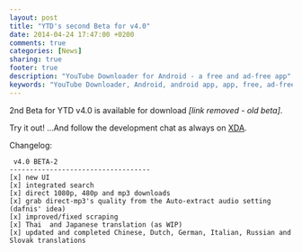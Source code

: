 ```yaml
---
layout: post
title: "YTD's second Beta for v4.0"
date: 2014-04-24 17:47:00 +0200
comments: true
categories: [News]
sharing: true
footer: true
description: "YouTube Downloader for Android - a free and ad-free app"
keywords: "YouTube Downloader, Android, android app, app, free, ad-free, no ads, dentex, video, YouTube, downloader"
---
```

2nd Beta for YTD v4.0 is available for download *[link removed - old beta]*.

Try it out! ...And follow the development chat as always on [XDA](http://forum.xda-developers.com/showthread.php?t=2335450).

Changelog:

	 v4.0 BETA-2
    -----------------------------------
    [x] new UI
    [x] integrated search
    [x] direct 1080p, 480p and mp3 downloads
    [x] grab direct-mp3's quality from the Auto-extract audio setting (dafnis' idea)
    [x] improved/fixed scraping
    [x] Thai  and Japanese translation (as WIP)
    [x] updated and completed Chinese, Dutch, German, Italian, Russian and Slovak translations
